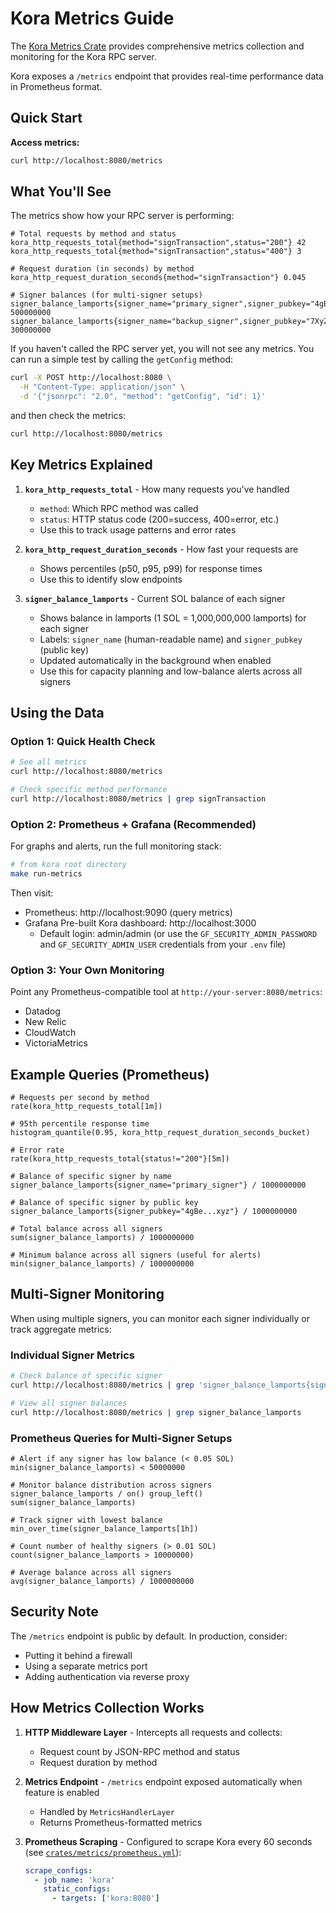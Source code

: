 # Kora Metrics Guide

The [Kora Metrics Crate](../../crates/metrics) provides comprehensive metrics collection and monitoring for the Kora RPC server.

Kora exposes a `/metrics` endpoint that provides real-time performance data in Prometheus format.

## Quick Start

**Access metrics:**
```bash
curl http://localhost:8080/metrics
```

## What You'll See

The metrics show how your RPC server is performing:

```
# Total requests by method and status
kora_http_requests_total{method="signTransaction",status="200"} 42
kora_http_requests_total{method="signTransaction",status="400"} 3

# Request duration (in seconds) by method  
kora_http_request_duration_seconds{method="signTransaction"} 0.045

# Signer balances (for multi-signer setups)
signer_balance_lamports{signer_name="primary_signer",signer_pubkey="4gBe...xyz"} 500000000
signer_balance_lamports{signer_name="backup_signer",signer_pubkey="7XyZ...abc"} 300000000
```

If you haven't called the RPC server yet, you will not see any metrics. You can run a simple test by calling the `getConfig` method:

```bash
curl -X POST http://localhost:8080 \
  -H "Content-Type: application/json" \
  -d '{"jsonrpc": "2.0", "method": "getConfig", "id": 1}'
```

and then check the metrics:

```bash
curl http://localhost:8080/metrics
```

## Key Metrics Explained

1. **`kora_http_requests_total`** - How many requests you've handled
   - `method`: Which RPC method was called
   - `status`: HTTP status code (200=success, 400=error, etc.)
   - Use this to track usage patterns and error rates

2. **`kora_http_request_duration_seconds`** - How fast your requests are
   - Shows percentiles (p50, p95, p99) for response times
   - Use this to identify slow endpoints

3. **`signer_balance_lamports`** - Current SOL balance of each signer
   - Shows balance in lamports (1 SOL = 1,000,000,000 lamports) for each signer
   - Labels: `signer_name` (human-readable name) and `signer_pubkey` (public key)
   - Updated automatically in the background when enabled
   - Use this for capacity planning and low-balance alerts across all signers

## Using the Data

### Option 1: Quick Health Check
```bash
# See all metrics
curl http://localhost:8080/metrics

# Check specific method performance
curl http://localhost:8080/metrics | grep signTransaction
```

### Option 2: Prometheus + Grafana (Recommended)
For graphs and alerts, run the full monitoring stack:

```bash
# from kora root directory
make run-metrics
```

Then visit:
- Prometheus: http://localhost:9090 (query metrics)
- Grafana Pre-built Kora dashboard: http://localhost:3000
  - Default login: admin/admin (or use the `GF_SECURITY_ADMIN_PASSWORD` and `GF_SECURITY_ADMIN_USER` credentials from your `.env` file)

### Option 3: Your Own Monitoring
Point any Prometheus-compatible tool at `http://your-server:8080/metrics`:
- Datadog
- New Relic  
- CloudWatch
- VictoriaMetrics

## Example Queries (Prometheus)

```promql
# Requests per second by method
rate(kora_http_requests_total[1m])

# 95th percentile response time
histogram_quantile(0.95, kora_http_request_duration_seconds_bucket)

# Error rate
rate(kora_http_requests_total{status!="200"}[5m])

# Balance of specific signer by name
signer_balance_lamports{signer_name="primary_signer"} / 1000000000

# Balance of specific signer by public key
signer_balance_lamports{signer_pubkey="4gBe...xyz"} / 1000000000

# Total balance across all signers
sum(signer_balance_lamports) / 1000000000

# Minimum balance across all signers (useful for alerts)
min(signer_balance_lamports) / 1000000000
```

## Multi-Signer Monitoring

When using multiple signers, you can monitor each signer individually or track aggregate metrics:

### Individual Signer Metrics
```bash
# Check balance of specific signer
curl http://localhost:8080/metrics | grep 'signer_balance_lamports{signer_name="primary_signer"}'

# View all signer balances
curl http://localhost:8080/metrics | grep signer_balance_lamports
```

### Prometheus Queries for Multi-Signer Setups
```promql
# Alert if any signer has low balance (< 0.05 SOL)
min(signer_balance_lamports) < 50000000

# Monitor balance distribution across signers
signer_balance_lamports / on() group_left() sum(signer_balance_lamports)

# Track signer with lowest balance
min_over_time(signer_balance_lamports[1h])

# Count number of healthy signers (> 0.01 SOL)
count(signer_balance_lamports > 10000000)

# Average balance across all signers
avg(signer_balance_lamports) / 1000000000
```

## Security Note

The `/metrics` endpoint is public by default. In production, consider:
- Putting it behind a firewall
- Using a separate metrics port
- Adding authentication via reverse proxy

## How Metrics Collection Works

1. **HTTP Middleware Layer** - Intercepts all requests and collects:
   - Request count by JSON-RPC method and status
   - Request duration by method

2. **Metrics Endpoint** - `/metrics` endpoint exposed automatically when feature is enabled
   - Handled by `MetricsHandlerLayer` 
   - Returns Prometheus-formatted metrics

3. **Prometheus Scraping** - Configured to scrape Kora every 60 seconds (see [`crates/metrics/prometheus.yml`](../../crates/metrics/prometheus.yml)):
   ```yaml
   scrape_configs:
     - job_name: 'kora'
       static_configs:
         - targets: ['kora:8080']
   ```